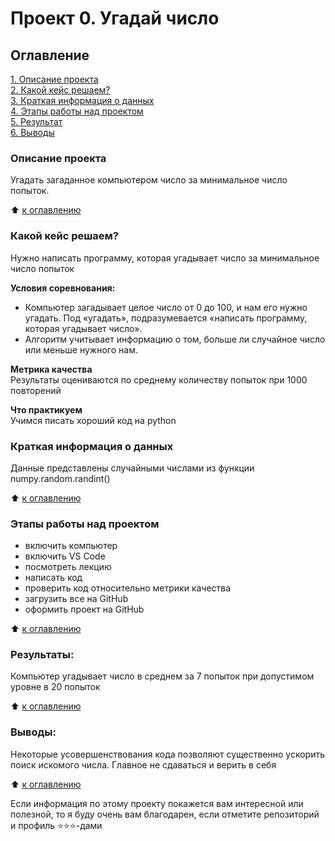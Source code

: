 # Проект 0. Угадай число

## Оглавление  
[1. Описание проекта](#Описание-проекта)  
[2. Какой кейс решаем?](#Какой-кейс-решаем)  
[3. Краткая информация о данных](#Краткая-информация-о-данных)  
[4. Этапы работы над проектом](#Этапы-работы-над-проектом)  
[5. Результат](#Результат)    
[6. Выводы](#Выводы) 

### Описание проекта    
Угадать загаданное компьютером число за минимальное число попыток.

:arrow_up: [к оглавлению](#Оглавление)

### Какой кейс решаем?    
Нужно написать программу, которая угадывает число за минимальное число попыток

**Условия соревнования:**  
- Компьютер загадывает целое число от 0 до 100, и нам его нужно угадать. Под «угадать», подразумевается «написать программу, которая угадывает число».
- Алгоритм учитывает информацию о том, больше ли случайное число или меньше нужного нам.

**Метрика качества**     
Результаты оцениваются по среднему количеству попыток при 1000 повторений

**Что практикуем**     
Учимся писать хороший код на python

### Краткая информация о данных
Данные представлены случайными числами из функции numpy.random.randint()
  
:arrow_up: [к оглавлению](#Оглавление)

### Этапы работы над проектом  
- включить компьютер
- включить VS Code
- посмотреть лекцию
- написать код
- проверить код относительно метрики качества
- загрузить все на GitHub
- оформить проект на GitHub

:arrow_up: [к оглавлению](#Оглавление)

### Результаты:  
Компьютер угадывает число в среднем за 7 попыток при допустимом уровне в 20 попыток

:arrow_up: [к оглавлению](#Оглавление)

### Выводы:  
Некоторые усовершенствования кода позволяют существенно ускорить поиск искомого числа. Главное не сдаваться и верить в себя

:arrow_up: [к оглавлению](#Оглавление)

Если информация по этому проекту покажется вам интересной или полезной, то я буду очень вам благодарен, если отметите репозиторий и профиль ⭐️⭐️⭐️-дами
